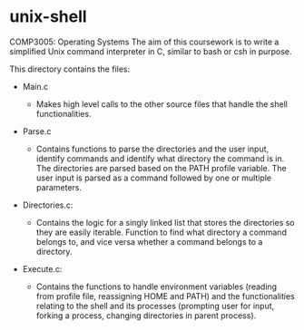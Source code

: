 # unix-shell
COMP3005: Operating Systems
The aim of this coursework is to write a simplified Unix command interpreter in C, similar to bash or csh in purpose.

This directory contains the files:

- Main.c
  - Makes high level calls to the other source files that handle the shell functionalities.

- Parse.c
  - Contains functions to parse the directories and the user input, identify commands and identify what directory the command is in. The directories are parsed based on the PATH profile variable. The user input is parsed as a command followed by one or multiple parameters.

- Directories.c: 
  - Contains the logic for a singly linked list that stores the directories so they are easily iterable. Function to find what directory a command belongs to, and vice versa whether a command belongs to a directory. 

- Execute.c: 
  - Contains the functions to handle environment variables (reading from profile file, reassigning HOME and PATH) and the functionalities relating to the shell and its processes (prompting user for input, forking a process, changing directories in parent process).
